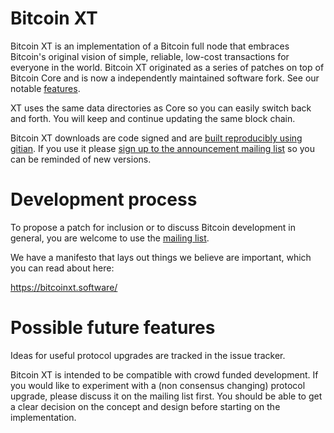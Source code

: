 Bitcoin XT
==========

Bitcoin XT is an implementation of a Bitcoin full node that embraces Bitcoin's original vision of simple, reliable, low-cost transactions for everyone in the world. Bitcoin XT originated as a series of patches on top of Bitcoin Core and is now a independently maintained software fork. See our notable [features](https://bitcoinxt.software/patches.html).

XT uses the same data directories as Core so you can easily switch back and forth. You will keep and continue updating the same block chain.
 
Bitcoin XT downloads are code signed and are [built reproducibly using gitian](https://github.com/bitcoinxt/gitian.sigs). If you use it please [sign up to the announcement mailing list](https://bitcoinxt.software) so you can be reminded of new versions.

Development process
===================

To propose a patch for inclusion or to discuss Bitcoin development in general, you are welcome to use the [mailing list](https://groups.google.com/forum/#!forum/bitcoin-xt/).

We have a manifesto that lays out things we believe are important, which you can read about here:

https://bitcoinxt.software/

Possible future features
========================

Ideas for useful protocol upgrades are tracked in the issue tracker.

Bitcoin XT is intended to be compatible with crowd funded development. If you would like to experiment with a (non consensus changing) protocol upgrade, please discuss it on the mailing list first. You should be able to get a clear decision on the concept and design before starting on the implementation.

